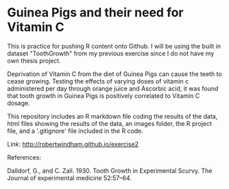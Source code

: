 # Guinea Pigs and their need for Vitamin C

 This is practice for pushing R content onto Github.
I will be using the built in dataset "ToothGrowth" from my previous exercise since I do not have my own thesis project. 

Deprivation of Vitamin C from the diet of Guinea Pigs can cause the teeth to cease growing. Testing the effects of varying doses of vitamin c administered per day through orange juice and Ascorbic acid, it was found that tooth growth in Guinea Pigs is positively correlated to Vitamin C dosage.

This repository includes an R markdown file coding the results of the data, html files showing the results of the data, an images folder, the R project file, and a '.gitignore' file included in the R code. 

Link: http://robertwindham.github.io/exercise2



References:

Dalldorf, G., and C. Zall. 1930. Tooth Growth in
   Experimental Scurvy. The Journal of 
   experimental medicine 52:57–64.



